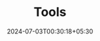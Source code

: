 ---
title : 'Tools'
date : 2024-07-03T00:30:18+05:30
description : 'Skills and Tools in which i have expertise !'
draft : true
---